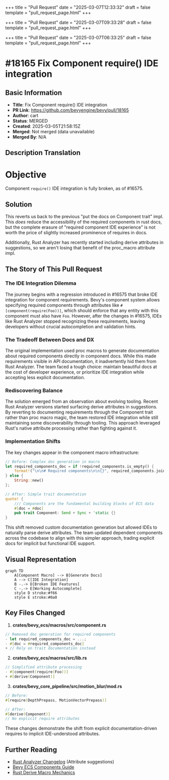 +++
title = "Pull Request"
date = "2025-03-07T12:33:32"
draft = false
template = "pull_request_page.html"
+++

+++
title = "Pull Request"
date = "2025-03-07T09:33:28"
draft = false
template = "pull_request_page.html"
+++

+++
title = "Pull Request"
date = "2025-03-07T06:33:25"
draft = false
template = "pull_request_page.html"
+++

# #18165 Fix Component require() IDE integration

## Basic Information
- **Title**: Fix Component require() IDE integration
- **PR Link**: https://github.com/bevyengine/bevy/pull/18165
- **Author**: cart
- **Status**: MERGED
- **Created**: 2025-03-05T21:58:15Z
- **Merged**: Not merged (data unavailable)
- **Merged By**: N/A

## Description Translation
# Objective

Component `require()` IDE integration is fully broken, as of #16575.

## Solution

This reverts us back to the previous "put the docs on Component trait" impl. This _does_ reduce the accessibility of the required components in rust docs, but the complete erasure of "required component IDE experience" is not worth the price of slightly increased prominence of requires in docs.

Additionally, Rust Analyzer has recently started including derive attributes in suggestions, so we aren't losing that benefit of the proc_macro attribute impl.

## The Story of This Pull Request

### The IDE Integration Dilemma
The journey begins with a regression introduced in #16575 that broke IDE integration for component requirements. Bevy's component system allows specifying required components through attributes like `#[component(require(Foo))]`, which should enforce that any entity with this component must also have `Foo`. However, after the changes in #16575, IDEs like Rust Analyzer stopped recognizing these requirements, leaving developers without crucial autocompletion and validation hints.

### The Tradeoff Between Docs and DX
The original implementation used proc macros to generate documentation about required components directly in component docs. While this made requirements visible in API documentation, it inadvertently hid them from Rust Analyzer. The team faced a tough choice: maintain beautiful docs at the cost of developer experience, or prioritize IDE integration while accepting less explicit documentation.

### Rediscovering Balance
The solution emerged from an observation about evolving tooling. Recent Rust Analyzer versions started surfacing derive attributes in suggestions. By reverting to documenting requirements through the Component trait rather than proc macro magic, the team restored IDE integration while still maintaining some discoverability through tooling. This approach leveraged Rust's native attribute processing rather than fighting against it.

### Implementation Shifts
The key changes appear in the component macro infrastructure:

```rust
// Before: Complex doc generation in macro
let required_components_doc = if !required_components.is_empty() {
    format!("\n\n# Required components\n\n{}", required_components.join("\n"))
} else {
    String::new()
};

// After: Simple trait documentation
quote! {
    /// Components are the fundamental building blocks of ECS data
    #[doc = #doc]
    pub trait Component: Send + Sync + 'static {}
}
```

This shift removed custom documentation generation but allowed IDEs to naturally parse derive attributes. The team updated dependent components across the codebase to align with this simpler approach, trading explicit docs for implicit but functional IDE support.

## Visual Representation

```mermaid
graph TD
    A[Component Macro] --> B[Generate Docs]
    A --> C[IDE Integration]
    B -.-> D[Broken IDE Features]
    C -.-> E[Working Autocomplete]
    style D stroke:#f66
    style E stroke:#0a0
```

## Key Files Changed

1. **crates/bevy_ecs/macros/src/component.rs**
```rust
// Removed doc generation for required components
- let required_components_doc = ...;
- #[doc = #required_components_doc]
+ // Rely on trait documentation instead
```

2. **crates/bevy_ecs/macros/src/lib.rs**
```rust
// Simplified attribute processing
- #[component(require(Foo))]
+ #[derive(Component)]
```

3. **crates/bevy_core_pipeline/src/motion_blur/mod.rs**
```rust
// Before:
#[require(DepthPrepass, MotionVectorPrepass)]

// After:
#[derive(Component)]
// No explicit require attributes
```

These changes demonstrate the shift from explicit documentation-driven requires to implicit IDE-understood attributes.

## Further Reading
- [Rust Analyzer Changelog](https://rust-analyzer.github.io/thisweek/2023/03/13/changelog-180.html) (Attribute suggestions)
- [Bevy ECS Components Guide](https://bevyengine.org/learn/book/ecs/components/)
- [Rust Derive Macro Mechanics](https://doc.rust-lang.org/reference/procedural-macros.html#derive-macros)